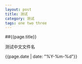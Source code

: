 ```yaml
---
layout: post
title: 测试
category: 测试
tags: one two three
---
```


##{{page.title}}

测试中文文件名

{{page.date | date: "%Y-%m-%d"}}